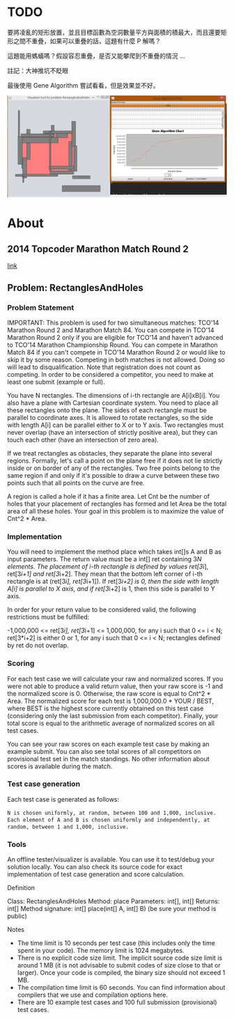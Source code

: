TODO
=====
要將凌亂的矩形放置，並且目標函數為空洞數量平方與面積的積最大，而且還要矩形之間不重疊，如果可以重疊的話，這題有什麼 P 解嗎？

這題能用螞蟻嗎？假設容忍重疊，是否又能攀爬到不重疊的情況 ...

註記：大神推坑不眨眼

最後使用 Gene Algorithm 嘗試看看，但是效果並不好。

![](demo.PNG)

About
=====
## 2014 Topcoder Marathon Match Round 2 ##
[link](http://community.topcoder.com/longcontest/?module=ViewProblemStatement&compid=40847&rd=15982)

## Problem: RectanglesAndHoles ##

### Problem Statement ###

IMPORTANT: This problem is used for two simultaneous matches: TCO'14 Marathon Round 2 and Marathon Match 84. You can compete in TCO'14 Marathon Round 2 only if you are eligible for TCO'14 and haven't advanced to TCO'14 Marathon Championship Round. You can compete in Marathon Match 84 if you can't compete in TCO'14 Marathon Round 2 or would like to skip it by some reason. Competing in both matches is not allowed. Doing so will lead to disqualification. Note that registration does not count as competing. In order to be considered a competitor, you need to make at least one submit (example or full).

 
You have N rectangles. The dimensions of i-th rectangle are A[i]xB[i]. You also have a plane with Cartesian coordinate system. You need to place all these rectangles onto the plane. The sides of each rectangle must be parallel to coordinate axes. It is allowed to rotate rectangles, so the side with length A[i] can be parallel either to X or to Y axis. Two rectangles must never overlap (have an intersection of strictly positive area), but they can touch each other (have an intersection of zero area).

If we treat rectangles as obstacles, they separate the plane into several regions. Formally, let's call a point on the plane free if it does not lie strictly inside or on border of any of the rectangles. Two free points belong to the same region if and only if it's possible to draw a curve between these two points such that all points on the curve are free.

A region is called a hole if it has a finite area. Let Cnt be the number of holes that your placement of rectangles has formed and let Area be the total area of all these holes. Your goal in this problem is to maximize the value of Cnt^2 * Area.

### Implementation ###

You will need to implement the method place which takes int[]s A and B as input parameters. The return value must be a int[] ret containing 3*N elements. The placement of i-th rectangle is defined by values ret[3*i], ret[3*i+1] and ret[3*i+2]. They mean that the bottom left corner of i-th rectangle is at (ret[3*i], ret[3*i+1]). If ret[3*i+2] is 0, then the side with length A[i] is parallel to X axis, and if ret[3*i+2] is 1, then this side is parallel to Y axis.

In order for your return value to be considered valid, the following restrictions must be fulfilled:

-1,000,000 <= ret[3*i], ret[3*i+1] <= 1,000,000, for any i such that 0 <= i < N; ret[3*i+2] is either 0 or 1, for any i such that 0 <= i < N; rectangles defined by ret do not overlap.

### Scoring ###

For each test case we will calculate your raw and normalized scores. If you were not able to produce a valid return value, then your raw score is -1 and the normalized score is 0. Otherwise, the raw score is equal to Cnt^2 * Area. The normalized score for each test is 1,000,000.0 * YOUR / BEST, where BEST is the highest score currently obtained on this test case (considering only the last submission from each competitor). Finally, your total score is equal to the arithmetic average of normalized scores on all test cases.

You can see your raw scores on each example test case by making an example submit. You can also see total scores of all competitors on provisional test set in the match standings. No other information about scores is available during the match.

 

### Test case generation ###

Each test case is generated as follows:

    N is chosen uniformly, at random, between 100 and 1,000, inclusive.
    Each element of A and B is chosen uniformly and independently, at random, between 1 and 1,000, inclusive.

 

### Tools ###

An offline tester/visualizer is available. You can use it to test/debug your solution locally. You can also check its source code for exact implementation of test case generation and score calculation.
 
Definition
    	
Class:	RectanglesAndHoles
Method:	place
Parameters:	int[], int[]
Returns:	int[]
Method signature:	int[] place(int[] A, int[] B)
(be sure your method is public)
    
 
Notes
-	The time limit is 10 seconds per test case (this includes only the time spent in your code). The memory limit is 1024 megabytes.
-	There is no explicit code size limit. The implicit source code size limit is around 1 MB (it is not advisable to submit codes of size close to that or larger). Once your code is compiled, the binary size should not exceed 1 MB.
-	The compilation time limit is 60 seconds. You can find information about compilers that we use and compilation options here.
-	There are 10 example test cases and 100 full submission (provisional) test cases.
